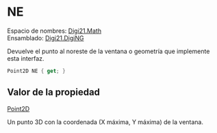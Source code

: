 # NE

Espacio de nombres: [Digi21.Math](../../)  
Ensamblado: [Digi21.DigiNG](../../../)

Devuelve el punto al noreste de la ventana o geometría que implemente esta interfaz.

```csharp
Point2D NE { get; }
```

## Valor de la propiedad

[Point2D](/digi3d-net/programacion/.net/referencia/digi21.diging/digi21.math/Point2D.md)

Un punto 3D con la coordenada \(X máxima, Y máxima\) de la ventana.

